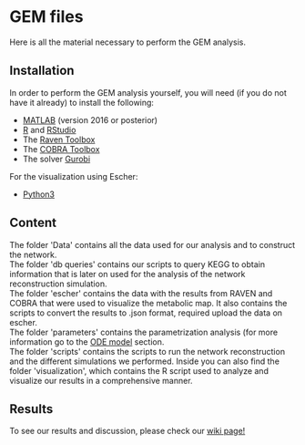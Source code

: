 # GEM files 
Here is all the material necessary to perform the GEM analysis. 

## Installation
In order to perform the GEM analysis yourself, you will need (if you do not have it already) to install the following: 
* [MATLAB](https://www.mathworks.com/products/matlab.html) (version 2016 or posterior)
* [R](https://cran.r-project.org/mirrors.html) and [RStudio](https://rstudio.com/products/rstudio/download/)
* The [Raven Toolbox](https://github.com/SysBioChalmers/RAVEN/wiki/Installation#installation)
* The [COBRA Toolbox](https://opencobra.github.io/cobratoolbox/stable/) 
* The solver [Gurobi](https://www.gurobi.com/documentation/9.0/quickstart_mac/software_installation_guid.html)

For the visualization using Escher:
* [Python3](https://www.python.org/downloads/)

## Content
The folder 'Data' contains all the data used for our analysis and to construct the network.<br/> 
The folder 'db queries' contains our scripts to query KEGG to obtain information that is later on used for the analysis of the network reconstruction simulation.<br/> 
The folder 'escher' contains the data with the results from RAVEN and COBRA that were used to visualize the metabolic map. It also contains the scripts to convert the results to .json format, required upload the data on escher.<br/> 
The folder 'parameters' contains the parametrization analysis (for more information go to the [ODE model](https://github.com/igemsoftware2020/Chalmers-Gothenburg/tree/master/ODEModels) section.<br/> 
The folder 'scripts' contains the scripts to run the network reconstruction and the different simulations we performed. Inside you can also find the folder 'visualization', which contains the R script used to analyze and visualize our results in a comprehensive manner.   


## Results
To see our results and discussion, please check our [wiki page!](https://2020.igem.org/Team:Chalmers-Gothenburg)
